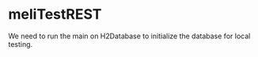 # meliTestREST

We need to run the main on H2Database to initialize the database for local testing.
